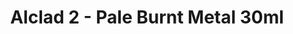 ---
layout: product
title: "Alclad 2 - Pale Burnt Metal 30ml"
price: "TBA" 
desc: "Metalizer boja"
img_path: "/assets/img/ALC104.webp"
brand: "N/A"
available: false
special_offer: false
new: false
soon: false
cat: "040000"
subcat: "040300"
subsubcat: "0N/A"
sifra: "ALC104"
popular: false
spec: false
---